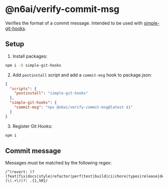 # @n6ai/verify-commit-msg

Verifies the format of a commit message. Intended to be used with [simple-git-hooks](https://github.com/toplenboren/simple-git-hooks).

## Setup

1. Install packages:

```bash
npm i -D simple-git-hooks
```

2. Add `postinstall` script and add a `commit-msg` hook to package.json:

```json
{
  "scripts": {
    "postinstall": "simple-git-hooks"
  },
  "simple-git-hooks": {
    "commit-msg": "npx @n6ai/verify-commit-msg@latest $1"
  }
}
```

3. Register Git Hooks:

```bash
npm i
```

## Commit message

Messages must be matched by the following regex:

```text
/^(revert: )?(feat|fix|docs|style|refactor|perf|test|build|ci|chore|types|release|deps)(\(.+\))?: .{1,50}/
```
